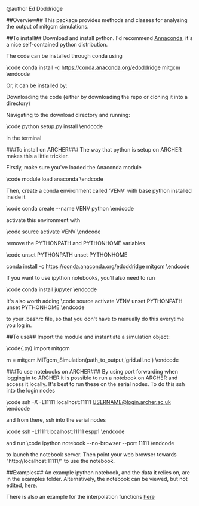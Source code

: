 @author
Ed Doddridge



##Overview##
This package provides methods and classes for analysing the output of mitgcm simulations.



##To install##
Download and install python. I'd recommend [Annaconda](https://store.continuum.io/cshop/anaconda/), it's a nice self-contained python distribution.


The code can be installed through conda using

\code
conda install -c https://conda.anaconda.org/edoddridge mitgcm
\endcode

Or, it can be installed by:

Downloading the code (either by downloading the repo or cloning it into a directory)

Navigating to the download directory and running:

\code
python setup.py install
\endcode

in the terminal


###To install on ARCHER###
The way that python is setup on ARCHER makes this a little trickier.

Firstly, make sure you've loaded the Anaconda module

\code
module load anaconda
\endcode

Then, create a conda environment called ‘VENV’ with base python installed inside it

\code
conda create --name VENV python
\endcode

activate this environment with

\code
source activate VENV
\endcode

remove the PYTHONPATH and PYTHONHOME variables

\code
unset PYTHONPATH
unset PYTHONHOME

conda install -c https://conda.anaconda.org/edoddridge mitgcm
\endcode

If you want to use ipython notebooks, you’ll also need to run

\code
conda install jupyter
\endcode


It's also worth adding 
\code 
source activate VENV
unset PYTHONPATH
unset PYTHONHOME
\endcode

to your .bashrc file, so that you don't have to manually do this everytime you log in.

##To use##
Import the module and instantiate a simulation object:

\code{.py}
import mitgcm

m = mitgcm.MITgcm_Simulation(path_to_output,'grid.all.nc')
\endcode

###To use notebooks on ARCHER###
By using port forwarding when logging in to ARCHER it is possible to run a notebook on ARCHER and access it locally. It's best to run these on the serial nodes. To do this ssh into the login nodes

\code
ssh -X -L11111:localhost:11111 USERNAME@login.archer.ac.uk
\endcode

and from there, ssh into the serial nodes

\code
ssh -L11111:localhost:11111 espp1
\endcode

and run
\code
ipython notebook --no-browser  --port 11111
\endcode

to launch the notebook server. Then point your web browser towards "http://localhost:11111/" to use the notebook.




##Examples##
An example ipython notebook, and the data it relies on, are in the examples folder. Alternatively, the notebook can be viewed, but not edited, [here](http://nbviewer.ipython.org/urls/bitbucket.org/edoddridge/mitgcm/raw/master/examples/example%20notebook.ipynb/%3Fat%3Dmaster).

There is also an example for the interpolation functions [here](http://nbviewer.ipython.org/urls/bitbucket.org/edoddridge/mitgcm/raw/master/examples/interpolation%20example.ipynb)


